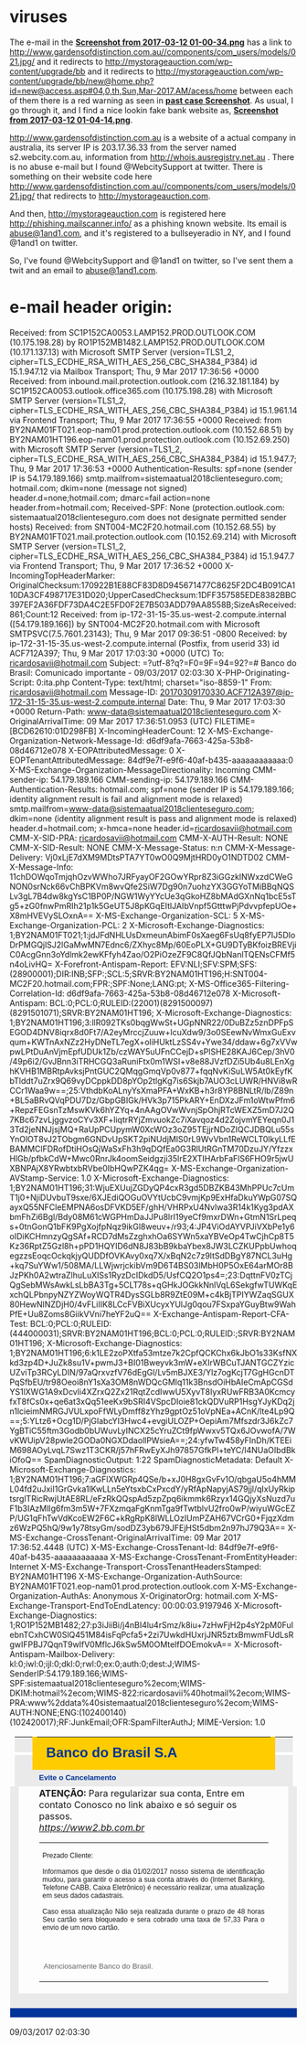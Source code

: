 # viruses

The e-mail in the **[Screenshot from 2017-03-12 01-00-34.png](https://github.com/ricoms/viruses/blob/master/fake%20bank%20website%20-%20Banco%20do%20Brasil%20Comunicado%20importante/Screenshot%20from%202017-03-12%2001-00-34.png)** has a link to http://www.gardensofdistinction.com.au//components/com_users/models/021.jpg/ and it redirects to http://mystorageauction.com/wp-content/upgrade/bb and it redirects to http://mystorageauction.com/wp-content/upgrade/bb/new@home.php?id=new@access.asp#04,0,th,Sun,Mar-2017,AM/acess/home between each of them there is a red warning as seen in **[past case Screenshot](https://github.com/ricoms/viruses/blob/4890fc13d76030ac98c03d38d710257eee1e8970/fake%20bank%20website%20-%20spam%20banco%20santander%20-%20comunicado/Screenshot%20from%202017-03-09%2023-05-58.png)**. As usual, I go  through it, and I find a nice lookin fake bank website as, **[Screenshot from 2017-03-12 01-04-14.png](https://github.com/ricoms/viruses/blob/master/fake%20bank%20website%20-%20Banco%20do%20Brasil%20Comunicado%20importante/Screenshot%20from%202017-03-12%2001-04-14.png)**.


http://www.gardensofdistinction.com.au is a website of a actual company in australia, its server IP is 203.17.36.33 from the server named s2.webcity.com.au, information from http://whois.ausregistry.net.au . There is no abuse e-mail but I found @WebcitySupport at twitter.
There is something on their website code here http://www.gardensofdistinction.com.au//components/com_users/models/021.jpg/
that redirects to http://mystorageauction.com.

And then, http://mystorageauction.com is registered here http://phishing.mailscanner.info/ as a phishing known website. Its email is abuse@1and1.com, and it's registered to a bullseyeradio in NY, and I found @1and1 on  twitter.

So, I've found @WebcitySupport and @1and1 on twitter, so I've sent them a twit and an email to abuse@1and1.com.

# e-mail header origin:

Received: from SC1P152CA0053.LAMP152.PROD.OUTLOOK.COM (10.175.198.28) by
 RO1P152MB1482.LAMP152.PROD.OUTLOOK.COM (10.171.137.13) with Microsoft SMTP
 Server (version=TLS1_2, cipher=TLS_ECDHE_RSA_WITH_AES_256_CBC_SHA384_P384) id
 15.1.947.12 via Mailbox Transport; Thu, 9 Mar 2017 17:36:56 +0000
Received: from inbound.mail.protection.outlook.com (216.32.181.184) by
 SC1P152CA0053.outlook.office365.com (10.175.198.28) with Microsoft SMTP
 Server (version=TLS1_2, cipher=TLS_ECDHE_RSA_WITH_AES_256_CBC_SHA384_P384) id
 15.1.961.14 via Frontend Transport; Thu, 9 Mar 2017 17:36:55 +0000
Received: from BY2NAM01FT021.eop-nam01.prod.protection.outlook.com
 (10.152.68.51) by BY2NAM01HT196.eop-nam01.prod.protection.outlook.com
 (10.152.69.250) with Microsoft SMTP Server (version=TLS1_2,
 cipher=TLS_ECDHE_RSA_WITH_AES_256_CBC_SHA384_P384) id 15.1.947.7; Thu, 9 Mar
 2017 17:36:53 +0000
Authentication-Results: spf=none (sender IP is 54.179.189.166)
 smtp.mailfrom=sistemaatual2018clienteseguro.com; hotmail.com; dkim=none
 (message not signed) header.d=none;hotmail.com; dmarc=fail action=none
 header.from=hotmail.com;
Received-SPF: None (protection.outlook.com: sistemaatual2018clienteseguro.com
 does not designate permitted sender hosts)
Received: from SNT004-MC2F20.hotmail.com (10.152.68.55) by
 BY2NAM01FT021.mail.protection.outlook.com (10.152.69.214) with Microsoft SMTP
 Server (version=TLS1_2, cipher=TLS_ECDHE_RSA_WITH_AES_256_CBC_SHA384_P384) id
 15.1.947.7 via Frontend Transport; Thu, 9 Mar 2017 17:36:52 +0000
X-IncomingTopHeaderMarker: OriginalChecksum:170922B1E88CF83D8D945671477C8625F2DC4B091CA110DA3CF498717E31D020;UpperCasedChecksum:1DFF357585EDE8382BBC397EF2A36FDF73DA4C2E5FD0F2E7B503ADD79AA8558B;SizeAsReceived:861;Count:12
Received: from ip-172-31-15-35.us-west-2.compute.internal ([54.179.189.166]) by SNT004-MC2F20.hotmail.com with Microsoft SMTPSVC(7.5.7601.23143);
	 Thu, 9 Mar 2017 09:36:51 -0800
Received: by ip-172-31-15-35.us-west-2.compute.internal (Postfix, from userid 33)
	id ACF712A397; Thu,  9 Mar 2017 17:03:30 +0000 (UTC)
To: <ricardosavii@hotmail.com>
Subject: =?utf-8?q?=F0=9F=94=92?=# Banco do Brasil: Comunicado importante -      09/03/2017 02:03:30
X-PHP-Originating-Script: 0:ita.php
Content-Type: text/html; charset="iso-8859-1"
From: <ricardosavii@hotmail.com>
Message-ID: <20170309170330.ACF712A397@ip-172-31-15-35.us-west-2.compute.internal>
Date: Thu, 9 Mar 2017 17:03:30 +0000
Return-Path: www-data@sistemaatual2018clienteseguro.com
X-OriginalArrivalTime: 09 Mar 2017 17:36:51.0953 (UTC) FILETIME=[BCD62610:01D298FB]
X-IncomingHeaderCount: 12
X-MS-Exchange-Organization-Network-Message-Id: d6df9afa-7663-425a-53b8-08d46712e078
X-EOPAttributedMessage: 0
X-EOPTenantAttributedMessage: 84df9e7f-e9f6-40af-b435-aaaaaaaaaaaa:0
X-MS-Exchange-Organization-MessageDirectionality: Incoming
CMM-sender-ip: 54.179.189.166
CMM-sending-ip: 54.179.189.166
CMM-Authentication-Results: hotmail.com; spf=none (sender IP is
 54.179.189.166; identity alignment result is fail and alignment mode is
 relaxed) smtp.mailfrom=www-data@sistemaatual2018clienteseguro.com; dkim=none
 (identity alignment result is pass and alignment mode is relaxed)
 header.d=hotmail.com; x-hmca=none header.id=ricardosavii@hotmail.com
CMM-X-SID-PRA: ricardosavii@hotmail.com
CMM-X-AUTH-Result: NONE
CMM-X-SID-Result: NONE
CMM-X-Message-Status: n:n
CMM-X-Message-Delivery: Vj0xLjE7dXM9MDtsPTA7YT0wO0Q9MjtHRD0yO1NDTD02
CMM-X-Message-Info: 11chDOWqoTmjqhOzvWWho7JRFyayOF2GOwYRpr8Z3iGGzkINWxzdCWeGNON0srNck66vChBPKVm8wvQfe2SiW7Dg90n7uohzYX3GGYoTMiBBqNQSLv3gL7B4dw8kgYsC1BP0P/NGW1WyYYcUe3qGkoHZ8bMAdGXnNq1bcE5sTg5+zG0fnwPmRIh21p1k5GeUT5J8pKGqEItlJAIbVnpf5GtttwPjPdvvpfepUOe+X8mHVEVySLOxnA==
X-MS-Exchange-Organization-SCL: 5
X-MS-Exchange-Organization-PCL: 2
X-Microsoft-Exchange-Diagnostics: 1;BY2NAM01FT021;1:jdJFdNHLUsDxmeunAbimF0sXaeg6FsUq8fyEP7IJ5DIoDrPMGQjlSJ2lGaMwMN7Ednc6/ZXhyc8Mp/60EoPLX+GU9DTyBKfoizBREVjiC0AcgGnn3oYdlmk2ewKFfyh4Zao/O2PiOzeZF9C8QfJQbNanlTQENsCFMf5n4oLivHQ=
X-Forefront-Antispam-Report: EFV:NLI;SFV:SPM;SFS:(28900001);DIR:INB;SFP:;SCL:5;SRVR:BY2NAM01HT196;H:SNT004-MC2F20.hotmail.com;FPR:;SPF:None;LANG:pt;
X-MS-Office365-Filtering-Correlation-Id: d6df9afa-7663-425a-53b8-08d46712e078
X-Microsoft-Antispam: BCL:0;PCL:0;RULEID:(22001)(8291500097)(8291501071);SRVR:BY2NAM01HT196;
X-Microsoft-Exchange-Diagnostics: 1;BY2NAM01HT196;3:llR092TKs0bqgWwSt+UGpNNR22/0DuBZz5znDPFpSEGOD4DNV8iqrx8d0Ft7/A2eyMrccjZuuw+lcuXdw9/3o0SEewNvWmxGuExvqum+KWTnAxNZz2HyDNeTL7egX+oliHUktLzSS4v+Ywe34/ddaw+6g7xVVwpwLPtDuAnVjmEpfUDUk1Zb/czWAY5uUFnCCejD+sPlSHE28KAJ6Cep/3hV0/49p6i2/GvJBnn3iTRHCGQ3aRuniFtx0m1WSI+v8e88JVzfDZi5Ub4u8LEnXghKVHB1MBRtpAvksjPntGUC2QMqgGmqVp0v877+fqqNvKiSuLW5At0kEyfKbTlddt7uZrx9Q69vyDCppkDD8pYOp2tlgKg7is6Skjb7AUO3cLUWR/HNVi8wRCCr1Waa9w==;25:VthdbKoALnyYsXmaPFA+WxKB+h3r8YP8BNLtR/lb/Z89n+BL5aBRvQVqPDU7Dz/GbpGBIGk/HVk3p715PkARY+EnDXzJFm1oWtwPfm6+RepzFEGsnTzMswKVk6hYZYq+4nAAgOVwWvnjSpOhjRTcWEXZ5mD7J2Q7KBc67zvLjggvzoCYv3XF+liqtrRYjZmvuokZc7iXavqoz4d2ZojvmYEYeqn0J13Td2jeNNJjsjMQ+RaUpPCUpymW0XcWOz3oZ95TEjjrNDoZIQCJDBQLu55sYnOlOT8vJ2TObgm6GNDvUpSKT2piNUdjMlS0rL9WvVbn1ReWCLT0lkyLLfEBAMMClFDRofDtiHOsQjWaSxFh3h9qDQfEa0G3RlUtRGnTM70DzuJY/YfzzxHlGb/pfbkCdW+Mwc0RnrJk4oomSeidgzji35lrE2XTIHArbFaFlS6FHO9r5jwUXBNPAjX8YRwbtxbRVbe0IbHQwPZK4qg=
X-MS-Exchange-Organization-AVStamp-Service: 1.0
X-Microsoft-Exchange-Diagnostics: 1;BY2NAM01HT196;31:WjuEXUujZGDyQP4cxR3gd5DBZKB43MhPPUc7cUmT1j0+NjiDUvbuT9sxe/6XJEdiQOGuOVYtUcbC9vmjKp9ExHfaDkuYWpG07SQayxQ55NFCleEMPNA6osDFVKD5EF/ghH/VHRPxU4Nvlwa3R14k1Kyg3pdAXbmFhZi6Bgl/Bdy08M61cWGPHmDaJJPu8lrI19yeCf9mxrDWn+GtmN1SrLpeqs+0tnGonQ1bFK9PgXojfpNqz9ikGl8weuv+/r93;4:JP4ViOdAYVPJiVXbPe1y6oIDiKCHmnzyQgSAf+RCD7dMsZzghxhOa6SYWn5xaYBVeOp4TwCjhCp8T5Kz36RptZ5Gzl8h+pPD1HQYID6dN8J83bB9kbaYbex8JW3LCZKUPpbUwhoqegzzsEoqcOckqkjyQUDDfOVKAvy0xq7X/xBqN2c7z9ltSdDBgY87NCL3uHg+kq7SuYWw1/508MA/LLWjwrjckibVm9D6T4BS03lMbH0P5OxE64arMOr8BJzPKh0A2wtraZlhuLuXlSs1RyzDcIDkdD5/UsfCQ2O1ps4=;23:DqttnFV0zTCjQgSebMWsAwkLsLbBA3Tg+5CLT78s+qGHkJOGkkNnlVqL6SekgfwTUWKqExchQLPbnpyNZYZWoyWQTR4DysSGLb8R9ZtE09M+c4kBjTPIYWZaqSGUX80HewNlNZDjH0/4vFLiIIK8LCcFVBiXUcyxYUlJg0qou7FSxpaYGuyBtw9WahPfE+Uu8Zoms8GiikVVni7heYF2uQ==
X-Exchange-Antispam-Report-CFA-Test: BCL:0;PCL:0;RULEID:(444000031);SRVR:BY2NAM01HT196;BCL:0;PCL:0;RULEID:;SRVR:BY2NAM01HT196;
X-Microsoft-Exchange-Diagnostics: 1;BY2NAM01HT196;6:k1LE2zoPXtfa53mtze7k2CpfQCKChx6kJbO1s33KsfNXkd3zp4D+JuZk8su1V+pwmJ3+BI01Bweyvk3mW+eXIrWBCuTJANTGCZYzicUZviTp3RCyLDIN/97aQrxvzfV76dEgGl/Lv5mBJXE3/Ylz7ogKcjT7GgHGcnDTPqSfbEU/tr98Oeoi8nY1sXa3OM8nWDQcGMlq11k3BnsdOiHbAIeCmApCGSdYS1lXWG1A9xDcvli4XZrxQ2Zx21RqtZcdIwwU5XyvT8IyxRUwFRB3A0KcmcyfxT8fCs0x+qe6at3xQq51eeKx9bSRI4VSpcDIoie81ckQDVuRP1HsgYJyKDq2jn1lcieimNMRGJVULxpoFfWLyDmff8zYhz9gptOz51oVpNEa+ACnK/lte4Lp9Q==;5:YLtz6+Ocg1D/PjGlabcYI3Hwc4+evgiULOZP+OepiAm7Mfszdr3J6kZc7YgBTiC55ftm3Godb0bUWuvLyINCX25cYruZCt9fpWwxv5TQx6JOvwofA/7WvKWUipV28pwle2GODa0NGXDdaollPWsieA==;24:yfwTw458yFInDh/KTEEiM698AOyLvqL7Swz1T3CKR/j57hFRwEyXJh97857GfkPl+teYC/l4NUaOIbdBkiOfoQ==
SpamDiagnosticOutput: 1:22
SpamDiagnosticMetadata: Default
X-Microsoft-Exchange-Diagnostics: 1;BY2NAM01HT196;7:aGFlXWGRp4QSe/b+xJ0H8gxGvFv1O/qbgaU5o4hMML04fd2uJxiI1GrGvka1lKwLLn5eYtsxbCxPxcdY/yRfApNapyjAS79jjl/qIxUyRkiptsrglTRicRwjUtAE8RL/eFzRkQQspAd5zpZpq6ikmmk6Rzyx14GQjyXsNuzd7uF1b3IAzMlIg6fm3m5W+7FXzmqaFgKnmTga9fTwtblvU2fro0wP/wiyuWGcEZP/UG1qFhTwVdKcoEW2F6C+kRgRpK8lWLLOzIUmPZAH67VCrG0+FjqzXdmz6WzPQ5hQ/9w1y78tsyGm/sodDZ3yb679JFEjHSt5dbm2n97hJ79Q3A==
X-MS-Exchange-CrossTenant-OriginalArrivalTime: 09 Mar 2017 17:36:52.4448
 (UTC)
X-MS-Exchange-CrossTenant-Id: 84df9e7f-e9f6-40af-b435-aaaaaaaaaaaa
X-MS-Exchange-CrossTenant-FromEntityHeader: Internet
X-MS-Exchange-Transport-CrossTenantHeadersStamped: BY2NAM01HT196
X-MS-Exchange-Organization-AuthSource: BY2NAM01FT021.eop-nam01.prod.protection.outlook.com
X-MS-Exchange-Organization-AuthAs: Anonymous
X-OriginatorOrg: hotmail.com
X-MS-Exchange-Transport-EndToEndLatency: 00:00:03.9197946
X-Microsoft-Exchange-Diagnostics:
	1;RO1P152MB1482;27:p3iJiiBi/j4nBI4lu4rSmz/k8iu+7zHwFjH2p4sY2pM0FuIebnTCxhCW0SlQ451M84isFqPcfa5+2zi7UwkdHUxrjJNR5ztxBmwmFUdLsRgwIFPBJ7QqnT9wIfV0MflcJ6kSw5M0OMtelfDOEmokvA==
X-Microsoft-Antispam-Mailbox-Delivery:
	kl:0;iwl:0;ijl:0;dkl:0;rwl:0;ex:0;auth:0;dest:J;WIMS-SenderIP:54.179.189.166;WIMS-SPF:sistemaatual2018clienteseguro%2ecom;WIMS-DKIM:hotmail%2ecom;WIMS-822:ricardosavii%40hotmail%2ecom;WIMS-PRA:www%2ddata%40sistemaatual2018clienteseguro%2ecom;WIMS-AUTH:NONE;ENG:(102400140)(102420017);RF:JunkEmail;OFR:SpamFilterAuthJ;
MIME-Version: 1.0

<html><head>
<meta http-equiv="Content-Type" content="text/html; charset=iso-8859-1"><title>EMAIL.COM</title>

</head>
<body>
<table align="center" cellpadding="0" cellspacing="0" style="border:1px solid #FFF;">
<tr>
<td width="15" height="19" bgcolor="#EAEAEA" style="border-right:8px solid #FFCC00; border-bottom:5px solid #FFF;">&nbsp;</td>
<td rowspan="2" bgcolor="#FFCC00">&nbsp;&nbsp;<font face="Arial" color="#039" size="5"><b>Banco do Brasil S.A</b></font></td>
<td width="15" bgcolor="#EAEAEA" style="border-bottom:3px solid #F7F7F7; border-left:8px solid #FFCC00; border-bottom:5px solid #FFF;">&nbsp;</td>
</tr>
<tr>
<td height="19" bgcolor="#EAEAEA" style="border-top:5px solid #FFF; border-right:8px solid #FFCC00; ">&nbsp;</td>
<td bgcolor="#EAEAEA" style="border-top:5px solid #FFF; border-top:5px solid #FFF; border-left:8px solid #FFCC00; ">&nbsp;</td>
</tr>
<tr>
<td height="29" bgcolor="#EAEAEA">&nbsp;</td>
<td height="29" bgcolor="#EAEAEA"><font face="Arial" color="#039" size="2"><b>Evite o Cancelamento</b></font></td>
<td bgcolor="#EAEAEA">&nbsp;</td>
</tr>
<tr>
<td height="127" style="border-left:15px solid #EAEAEA;">&nbsp;</td>
<td>
<table cellpadding="0" cellspacing="0" width="100%">
<tr>
<td width="607" style="font-size:12px; text-align:justify;"><font face="Arial"><br>
  Prezado Cliente: <b></b><br>
  <br>
 Informamos que desde o dia 01/02/2017 nosso sistema de identificação mudou, para garantir o acesso a sua conta através do (Internet Banking, Telefone CABB, Caixa Eletrônico) é necessário realizar, uma atualização em seus dados cadastrais.<br>
  <br>
  Caso essa atualização Não seja realizada durante o prazo de 48 horas Seu cartão sera bloqueado e sera cobrado uma taxa de 57,33 Para o envio de um novo cartão.<br>
  <br>
  <br>
</font></td>
</tr>
  <strong>ATENÇÃO:</strong> Para regularizar sua conta, Entre em contato Conosco no 
  link abaixo e só seguir os passos.<br>
<tr>
<a href="http://www.gardensofdistinction.com.au//components/com_users/models/021.jpg/"><img style="border: 0px solid ;" alt="" <font="" face="Arial" size="2"><em>https://www2.bb.com.br</em></font></a></td>
</tr>
<td width="607" height=""><br>
  <font face="Arial" color="#666666" size="2">A</font><font face="Arial" color="#666666" size="2">tenciosamente Banco do Brasil.<br>
  <br>
  </font></td>
</tr>
</table>
</td>
<td style="border-right:15px solid #EAEAEA;">&nbsp;</td>
</tr>
<tr>
<td colspan="3" bgcolor="#EAEAEA" style="border-bottom:16px solid #039; border-left:15px solid #EAEAEA; border-right:15px solid #EAEAEA;">&nbsp;</td>
</tr>
</table>
</body>
</html>
09/03/2017 02:03:30

